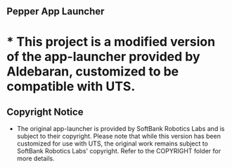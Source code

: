 ## Pepper App Launcher

# * This project is a modified version of the app-launcher provided by Aldebaran,  customized to be compatible with UTS.
## Copyright Notice 
* The original app-launcher is provided by SoftBank Robotics Labs and is subject to their copyright.
Please note that while this version has been customized for use with UTS, the original work remains subject to SoftBank Robotics Labs' copyright. Refer to the COPYRIGHT folder for more details. 
